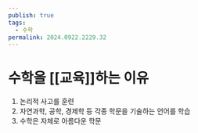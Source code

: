 ```yaml
---
publish: true
tags:
  - 수학
permalink: 2024.0922.2229.32
---
```

# 수학을 [[교육]]하는 이유
1. 논리적 사고를 훈련
2. 자연과학, 공학, 경제학  등 각종 학문을 기술하는 언어를 학습
3. 수학은 자체로 아름다운 학문